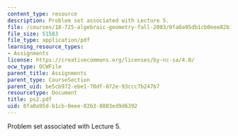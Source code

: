 ```yaml
---
content_type: resource
description: Problem set associated with Lecture 5.
file: /courses/18-725-algebraic-geometry-fall-2003/0fa0a95db1cb0eee82b38803ed9d6392_ps2.pdf
file_size: 51583
file_type: application/pdf
learning_resource_types:
- Assignments
license: https://creativecommons.org/licenses/by-nc-sa/4.0/
ocw_type: OCWFile
parent_title: Assignments
parent_type: CourseSection
parent_uid: be5cb972-ebe1-70df-072e-93ccc7b247b7
resourcetype: Document
title: ps2.pdf
uid: 0fa0a95d-b1cb-0eee-82b3-8803ed9d6392
---
```

Problem set associated with Lecture 5.